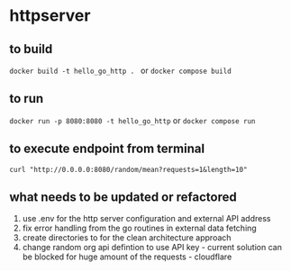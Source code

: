 # httpserver


## to build 
``docker build -t hello_go_http . `` 
or 
``docker compose build``

## to run 
``docker run -p 8080:8080 -t hello_go_http``
or
``docker compose run``

## to execute endpoint from terminal
``curl "http://0.0.0.0:8080/random/mean?requests=1&length=10"
``

## what needs to be updated or refactored 
1. use .env for the http server configuration and external API address
2. fix error handling from the go routines in external data fetching 
3. create directories to for the clean architecture approach
4. change random org api defintion to use API key - current solution can be blocked for huge amount of the requests - cloudflare 
